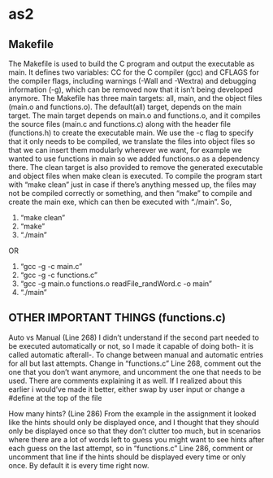 # as2
## Makefile
The Makefile is used to build the C program and output the executable as main. It defines two variables: CC for the C compiler (gcc) and CFLAGS for the compiler flags, including warnings (-Wall and -Wextra) and debugging information (-g), which can be removed now that it isn’t being developed anymore. The Makefile has three main targets: all, main, and the object files (main.o and functions.o). The default(all) target, depends on the main target. The main target depends on main.o and functions.o, and it compiles the source files (main.c and functions.c) along with the header file (functions.h) to create the executable main. We use the -c flag to specify that it only needs to be compiled, we translate the files into object files so that we can insert them modularly wherever we want, for example we wanted to use functions in main so we added functions.o as a dependency there. The clean target is also provided to remove the generated executable and object files when make clean is executed.
	To compile the program start with “make clean” just in case if there’s anything messed up, the files may not be compiled correctly or something, and then “make” to compile and create the main exe, which can then be executed with “./main”. 
So, 	
1.	“make clean”
2.	“make”
3.	“./main”

OR	
1.	“gcc -g -c main.c”
2.	“gcc -g -c functions.c”
3.	“gcc -g main.o functions.o readFile_randWord.c -o main”
4.	“./main”


## OTHER IMPORTANT THINGS (functions.c)
Auto vs Manual (Line 268)
	I didn’t understand if the second part needed to be executed automatically or not, so I made it capable of doing both- it is called automatic afterall-. To change between manual and automatic entries for all but last attempts. Change in “functions.c” Line 268, comment out the one that you don’t want anymore, and uncomment the one that needs to be used. There are comments explaining it as well. If I realized about this earlier i would’ve made it better, either swap by user input or change a #define at the top of the file

How many hints? (Line 286)
	From the example in the assignment it looked like the hints should only be displayed once, and I thought that they should only be displayed once so that they don’t clutter too much, but in scenarios where there are a lot of words left to guess you might want to see hints after each guess on the last attempt, so in “functions.c” Line 286, comment or uncomment that line if the hints should be displayed every time or only once. By default it is every time right now.


